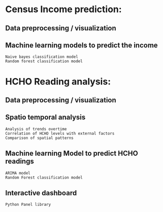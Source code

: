 # Census Income prediction:

  ## Data preprocessing / visualization
  ## Machine learning models to predict the income
    Naive bayes classification model
    Random forest classification model

# HCHO Reading analysis:

  ## Data preprocessing / visualization
  ## Spatio temporal analysis
    Analysis of trends overtime
    Correlation of HCHO levels with external factors
    Comparison of spatial patterns
  ## Machine learning Model to predict HCHO readings
    ARIMA model
    Random Forest classification model
  ## Interactive dashboard
    Python Panel library
